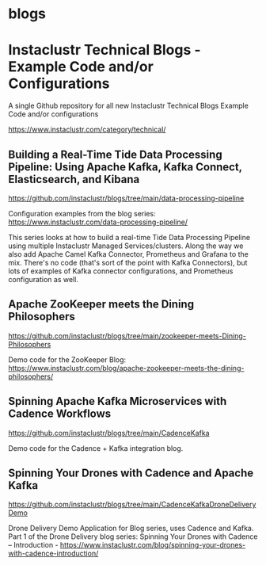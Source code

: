 # blogs
# Instaclustr Technical Blogs - Example Code and/or Configurations

A single Github repository for all new Instaclustr Technical Blogs Example Code and/or configurations

https://www.instaclustr.com/category/technical/

## Building a Real-Time Tide Data Processing Pipeline: Using Apache Kafka, Kafka Connect, Elasticsearch, and Kibana
https://github.com/instaclustr/blogs/tree/main/data-processing-pipeline

Configuration examples from the blog series: https://www.instaclustr.com/data-processing-pipeline/

This series looks at how to build a real-time Tide Data Processing Pipeline using multiple Instaclustr Managed Services/clusters.
Along the way we also add Apache Camel Kafka Connector, Prometheus and Grafana to the mix. There's no code (that's sort of the point with Kafka Connectors), but lots of examples of Kafka connector configurations, and Prometheus configuration as well.

## Apache ZooKeeper meets the Dining Philosophers
https://github.com/instaclustr/blogs/tree/main/zookeeper-meets-Dining-Philosophers

Demo code for the ZooKeeper Blog: https://www.instaclustr.com/blog/apache-zookeeper-meets-the-dining-philosophers/

## Spinning Apache Kafka Microservices with Cadence Workflows
https://github.com/instaclustr/blogs/tree/main/CadenceKafka

Demo code for the Cadence + Kafka integration blog.

## Spinning Your Drones with Cadence and Apache Kafka
https://github.com/instaclustr/blogs/tree/main/CadenceKafkaDroneDeliveryDemo

Drone Delivery Demo Application for Blog series, uses Cadence and Kafka.
Part 1 of the Drone Delivery blog series: Spinning Your Drones with Cadence – Introduction - https://www.instaclustr.com/blog/spinning-your-drones-with-cadence-introduction/

